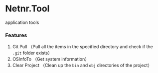 # Netnr.Tool
application tools

### Features
1. Git Pull （Pull all the items in the specified directory and check if the `.git` folder exists）
2. OSInfoTo （Get system information）
3. Clear Project （Clean up the `bin` and `obj` directories of the project）